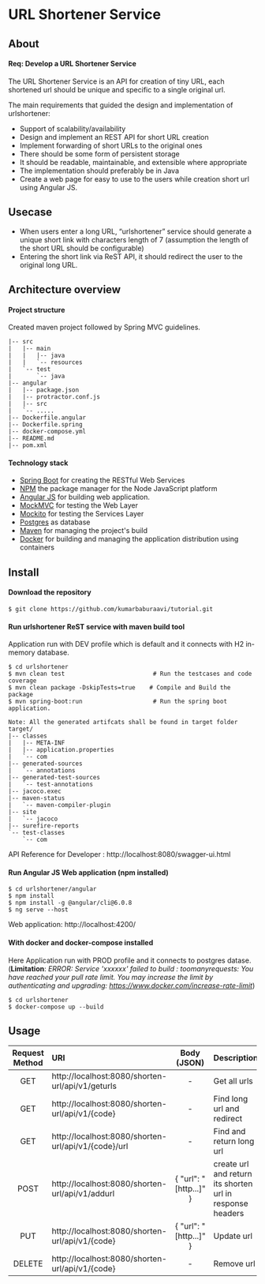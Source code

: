 # URL Shortener Service


## About
#### Req: Develop a URL Shortener Service
The URL Shortener Service is an API for creation of tiny URL, each shortened url should be unique and specific to a single original url.  

The main requirements that guided the design and implementation of urlshortener:
*	Support of scalability/availability
*   Design and implement an REST API for short URL creation
*	Implement forwarding of short URLs to the original ones
*	There should be some form of persistent storage
*	It should be readable, maintainable, and extensible where appropriate
*	The implementation should preferably be in Java
*   Create a web page for easy to use to the users while creation short url using Angular JS.

## Usecase
-  When users enter a long URL, “urlshortener” service should generate a unique short link with characters length of 7 (assumption the length of the short URL should be configurable)
-  Entering the short link via ReST API, it should redirect the user to the original long URL.

## Architecture overview

#### Project structure
Created maven project followed by Spring MVC guidelines. 

```
|-- src
|   |-- main
|   |   |-- java
|   |   `-- resources
|   `-- test
|       `-- java
|-- angular
|   |-- package.json
|   |-- protractor.conf.js
|   |-- src
|   `-- .....
|-- Dockerfile.angular
|-- Dockerfile.spring
|-- docker-compose.yml
|-- README.md
|-- pom.xml
```
#### Technology stack
* [Spring Boot](http://spring.io/projects/spring-boot) for creating the RESTful Web Services
* [NPM](https://docs.npmjs.com/about-npm) the package manager for the Node JavaScript platform
* [Angular JS](https://docs.angularjs.org) for building web application.
* [MockMVC](https://spring.io/guides/gs/testing-web/) for testing the Web Layer
* [Mockito](https://site.mockito.org/) for testing the Services Layer
* [Postgres](https://www.postgresql.org/) as database
* [Maven](https://maven.apache.org/) for managing the project's build
* [Docker](https://www.docker.com/) for building and managing the application distribution using containers

## Install
#### Download the repository
```
$ git clone https://github.com/kumarbaburaavi/tutorial.git
```
#### Run urlshortener ReST service with maven build tool 
Application run with DEV profile which is default and it connects with H2 in-memory database.
```
$ cd urlshortener
$ mvn clean test                         # Run the testcases and code coverage
$ mvn clean package -DskipTests=true    # Compile and Build the package
$ mvn spring-boot:run                    # Run the spring boot application.

Note: All the generated artifcats shall be found in target folder 
target/
|-- classes
|   |-- META-INF
|   |-- application.properties
|   `-- com
|-- generated-sources
|   `-- annotations
|-- generated-test-sources
|   `-- test-annotations
|-- jacoco.exec
|-- maven-status
|   `-- maven-compiler-plugin
|-- site
|   `-- jacoco
|-- surefire-reports
`-- test-classes
    `-- com
```
API Reference for Developer : http://localhost:8080/swagger-ui.html

#### Run Angular JS Web application (npm installed)
```
$ cd urlshortener/angular
$ npm install 
$ npm install -g @angular/cli@6.0.8 
$ ng serve --host
```
Web application: http://localhost:4200/

#### With docker and docker-compose installed 
Here Application run with PROD profile and it connects to postgres datase.
(**Limitation**: *ERROR: Service 'xxxxxx' failed to build : toomanyrequests: You have reached your pull rate limit. You may increase the limit by authenticating and upgrading: https://www.docker.com/increase-rate-limit*)

```
$ cd urlshortener 
$ docker-compose up --build
```
## Usage

Request Method | URI | Body (JSON) | Description |  
:---: | :--- | :---: | :--- |
GET | http://localhost:8080/shorten-url/api/v1/geturls | - | Get all urls | 
GET | http://localhost:8080/shorten-url/api/v1/{code} | - | Find long url and redirect | 
GET | http://localhost:8080/shorten-url/api/v1/{code}/url | - | Find and return long url | 
POST | http://localhost:8080/shorten-url/api/v1/addurl | { "url": "[http...]" } | create url and return its shorten url in response headers | 
PUT | http://localhost:8080/shorten-url/api/v1/{code} |  { "url": "[http...]" } | Update url | 
DELETE | http://localhost:8080/shorten-url/api/v1/{code} | - | Remove url | 
